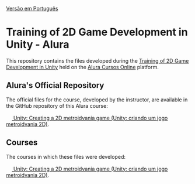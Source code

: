 [Versão em Português](README.md)

# Training of 2D Game Development in Unity - Alura

This repository contains the files developed during the [Training of 2D Game Development in Unity](https://cursos.alura.com.br/formacao-desenvolvendo-jogos-2d-unity) held on the [Alura Cursos Online](https://alura.com.br) platform.

## Alura's Official Repository

The official files for the course, developed by the instructor, are available in the GitHub repository of this Alura course:

[<img src="https://www.alura.com.br/assets/api/cursos/unity-criando-jogo-metroidvania-2d.svg" width="16px" height="16px"> Unity: Creating a 2D metroidvania game (Unity: criando um jogo metroidvania 2D)](https://github.com/alura-cursos/Alura-Fix-BlaidHunt).

## Courses

The courses in which these files were developed:

[<img src="https://www.alura.com.br/assets/api/cursos/unity-criando-jogo-metroidvania-2d.svg" width="16px" height="16px"> Unity: Creating a 2D metroidvania game (Unity: criando um jogo metroidvania 2D)](https://cursos.alura.com.br/course/unity-criando-jogo-metroidvania-2d).